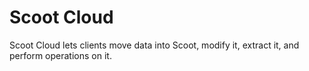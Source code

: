 # Scoot Cloud #
Scoot Cloud lets clients move data into Scoot, modify it, extract it, and perform operations on it.